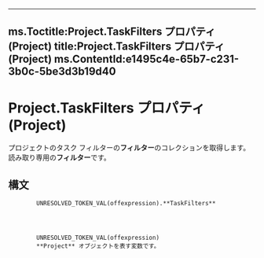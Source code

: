 

---
ms.Toctitle:Project.TaskFilters プロパティ (Project)
title:Project.TaskFilters プロパティ (Project)
ms.ContentId:e1495c4e-65b7-c231-3b0c-5be3d3b19d40
---
# Project.TaskFilters プロパティ (Project)




プロジェクトのタスク フィルターの**フィルター**のコレクションを取得します。読み取り専用の**フィルター**です。

## 構文

            UNRESOLVED_TOKEN_VAL(offexpression).**TaskFilters**




            UNRESOLVED_TOKEN_VAL(offexpression)
            **Project** オブジェクトを表す変数です。




